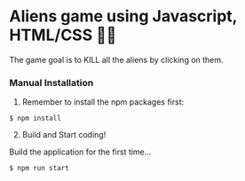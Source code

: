 # Aliens game using Javascript, HTML/CSS 🎈🎊

The game goal is to KILL all the aliens by clicking on them.

### Manual Installation

1) Remember to install the npm packages first:
```
$ npm install
```

2) Build and Start coding!

Build the application for the first time...

```
$ npm run start
```